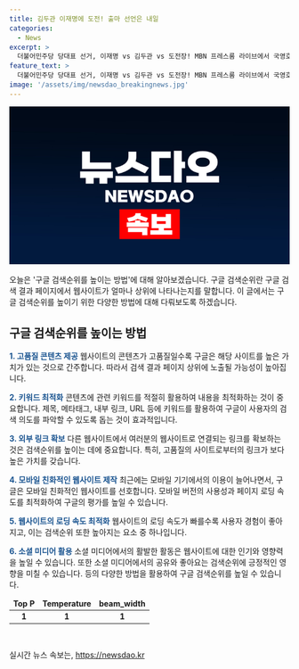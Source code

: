 ```yaml
---
title: 김두관 이재명에 도전! 출마 선언은 내일
categories:
  - News
excerpt: >
  더불어민주당 당대표 선거, 이재명 vs 김두관 vs 도전장! MBN 프레스룸 라이브에서 국영호, 이종근, 장현주 등이 열띤 논의. 장가희 부위원장의 파격 발언도 주목! #국영호 #장가희 #이재명 #김두관 #더불어민주당 #당대표 #선거 #MBN
feature_text: >
  더불어민주당 당대표 선거, 이재명 vs 김두관 vs 도전장! MBN 프레스룸 라이브에서 국영호, 이종근, 장현주 등이 열띤 논의. 장가희 부위원장의 파격 발언도 주목! #국영호 #장가희 #이재명 #김두관 #더불어민주당 #당대표 #선거 #MBN
image: '/assets/img/newsdao_breakingnews.jpg'
---
```


<p><img src="/assets/img/newsdao_breakingnews.jpg" alt="bookingtag 속보" /></p>

<p>오늘은 '구글 검색순위를 높이는 방법'에 대해 알아보겠습니다. 구글 검색순위란 구글 검색 결과 페이지에서 웹사이트가 얼마나 상위에 나타나는지를 말합니다. 이 글에서는 구글 검색순위를 높이기 위한 다양한 방법에 대해 다뤄보도록 하겠습니다.</p>

<h2 data-ke-size="size26">구글 검색순위를 높이는 방법</h2>

<p><b><span style="color: #1a5490;">1. 고품질 콘텐츠 제공</span></b>
웹사이트의 콘텐츠가 고품질일수록 구글은 해당 사이트를 높은 가치가 있는 것으로 간주합니다. 따라서 검색 결과 페이지 상위에 노출될 가능성이 높아집니다. </p>

<p><b><span style="color: #1a5490;">2. 키워드 최적화</span></b>
콘텐츠에 관련 키워드를 적절히 활용하여 내용을 최적화하는 것이 중요합니다. 제목, 메타태그, 내부 링크, URL 등에 키워드를 활용하여 구글이 사용자의 검색 의도를 파악할 수 있도록 돕는 것이 효과적입니다.</p>

<p><b><span style="color: #1a5490;">3. 외부 링크 확보</span></b>
다른 웹사이트에서 여러분의 웹사이트로 연결되는 링크를 확보하는 것은 검색순위를 높이는 데에 중요합니다. 특히, 고품질의 사이트로부터의 링크가 보다 높은 가치를 갖습니다.</p>

<p><b><span style="color: #1a5490;">4. 모바일 친화적인 웹사이트 제작</span></b>
최근에는 모바일 기기에서의 이용이 늘어나면서, 구글은 모바일 친화적인 웹사이트를 선호합니다. 모바일 버전의 사용성과 페이지 로딩 속도를 최적화하여 구글의 평가를 높일 수 있습니다.</p>

<p><b><span style="color: #1a5490;">5. 웹사이트의 로딩 속도 최적화</span></b>
웹사이트의 로딩 속도가 빠를수록 사용자 경험이 좋아지고, 이는 검색순위 또한 높아지는 요소 중 하나입니다.</p>

<p><b><span style="color: #1a5490;">6. 소셜 미디어 활용</span></b>
소셜 미디어에서의 활발한 활동은 웹사이트에 대한 인기와 영향력을 높일 수 있습니다. 또한 소셜 미디어에서의 공유와 좋아요는 검색순위에 긍정적인 영향을 미칠 수 있습니다.
등의 다양한 방법을 활용하여 구글 검색순위를 높일 수 있습니다.</p>

<table>
   <thead>
      <tr>
         <td style="text-align: center; height: 17px;"><b>Top P</b></td>
         <td style="text-align: center; height: 17px;"><b>Temperature</b></td>
         <td style="text-align: center; height: 17px;"><b>beam_width</b></td>
      </tr>
   </thead>
   <tbody>
      <tr>
         <td style="text-align: center; height: 17px;"><b>1</b></td>
         <td style="text-align: center; height: 17px;"><b>1</b></td>
         <td style="text-align: center; height: 17px;"><b>1</b></td>
      </tr>
   </tbody>
</table>

<p data-ke-size="size16">&nbsp;</p>
실시간 뉴스 속보는, <a href="https://newsdao.kr" rel="dofollow">https://newsdao.kr</a>


